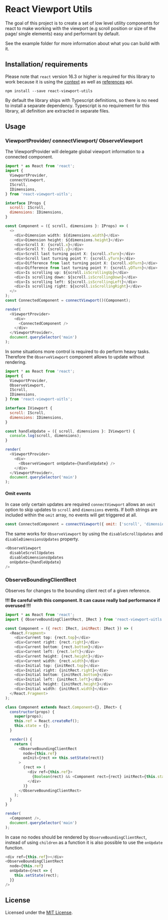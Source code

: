 # React Viewport Utils

The goal of this project is to create a set of low level utility components for react to make working with the viewport (e.g scroll position or size of the page/ single elements) easy and performant by default.

See the example folder for more information about what you can build with it.

## Installation/ requirements

Please note that `react` version 16.3 or higher is required for this library to work because it is using the [context](https://reactjs.org/docs/context.html) as well as [references](https://reactjs.org/docs/refs-and-the-dom.html) api.

```
npm install --save react-viewport-utils
```

By default the library ships with Typescript definitions, so there is no need to install a separate dependency. Typescript is no requirement for this library, all definition are extracted in separate files.

## Usage

### ViewportProvider/ connectViewport/ ObserveViewport

The ViewportProvider will delegate global viewport information to a connected component.

``` javascript
import * as React from 'react';
import {
  ViewportProvider,
  connectViewport,
  IScroll,
  IDimensions,
} from 'react-viewport-uitls';

interface IProps {
  scroll: IScroll,
  dimensions: IDimensions,
}

const Component = ({ scroll, dimensions }: IProps) => (
  <>
    <div>Dimension width: ${dimensions.width}</div>
    <div>Dimension height: ${dimensions.height}</div>
    <div>Scroll X: {scroll.x}</div>
    <div>Scroll Y: {scroll.y}</div>
    <div>Scroll last turning point X: {scroll.xTurn}</div>
    <div>Scroll last turning point Y: {scroll.yTurn}</div>
    <div>Difference from last turning point X: {scroll.xDTurn}</div>
    <div>Difference from last turning point Y: {scroll.yDTurn}</div>
    <div>Is scrolling up: ${scroll.isScrollingUp}</div>
    <div>Is scrolling down: ${scroll.isScrollingDown}</div>
    <div>Is scrolling left: ${scroll.isScrollingLeft}</div>
    <div>Is scrolling right: ${scroll.isScrollingRight}</div>
  </>
);
const ConnectedComponent = connectViewport()(Component);

render(
  <ViewportProvider>
    <div>
      <ConnectedComponent />
    </div>
  </ViewportProvider>,
  document.querySelector('main')
);
```

In some situations more control is required to do perform heavy tasks. Therefore the `ObserveViewport` component allows to update without rendering.

``` javascript
import * as React from 'react';
import {
  ViewportProvider,
  ObserveViewport,
  IScroll,
  IDimensions,
} from 'react-viewport-uitls';

interface IViewport {
  scroll: IScroll,
  dimensions: IDimensions,
}

const handleUpdate = ({ scroll, dimensions }: IViewport) {
  console.log(scroll, dimensions);
}

render(
  <ViewportProvider>
    <div>
      <ObserveViewport onUpdate={handleUpdate} />
    </div>
  </ViewportProvider>,
  document.querySelector('main')
);
```

#### Omit events

In case only certain updates are required `connectViewport` allows an `omit` option to skip updates to `scroll` and `dimensions` events. If both strings are included within the `omit` array, no events will get triggered at all.

``` javascript
const ConnectedComponent = connectViewport({ omit: ['scroll', 'dimensions']})(Component);
```

The same works for `ObserveViewport` by using the `disableScrollUpdates` and `disableDimensionsUpdates` property.

``` javascript
<ObserveViewport
  disableScrollUpdates
  disableDimensionsUpdates
  onUpdate={handleUpdate}
/>
```

### ObserveBoundingClientRect

Observes for changes to the bounding client rect of a given reference.

**!!! Be careful with this component. It can cause really bad performance if overused !!!**

``` javascript
import * as React from 'react';
import { ObserveBoundingClientRect, IRect } from 'react-viewport-uitls';

const Component = ({ rect: IRect, initRect: IRect }) => (
  <React.Fragment>
    <div>Current top: {rect.top}</div>
    <div>Current right: {rect.right}</div>
    <div>Current bottom: {rect.bottom}</div>
    <div>Current left: {rect.left}</div>
    <div>Current height: {rect.height}</div>
    <div>Current width: {rect.width}</div>
    <div>Initial top: {initRect.top}</div>
    <div>Initial right: {initRect.right}</div>
    <div>Initial bottom: {initRect.bottom}</div>
    <div>Initial left: {initRect.left}</div>
    <div>Initial height: {initRect.height}</div>
    <div>Initial width: {initRect.width}</div>
  </React.Fragment>
);

class Component extends React.Component<{}, IRect> {
  constructor(props) {
    super(props);
    this.ref = React.createRef();
    this.state = {};
  }

  render() {
    return (
      <ObserveBoundingClientRect
        node={this.ref}
        onInit={rect => this.setState(rect)}
      >
        {rect => (
          <div ref={this.ref}>
            {Boolean(rect) && <Component rect={rect} initRect={this.state} />}
          </div>
        )}
      </ObserveBoundingClientRect>
    );
  }
}

render(
  <Component />,
  document.querySelector('main')
);
```

In case no nodes should be rendered by `ObserveBoundingClientRect`, instead of using `children` as a function it is also possible to use the `onUpdate` function.

```javascript
<div ref={this.ref}></div>
<ObserveBoundingClientRect
  node={this.ref}
  onUpdate={rect => {
    this.setState(rect);
  }}
/>
```

## License

Licensed under the [MIT License](https://opensource.org/licenses/mit-license.php).
